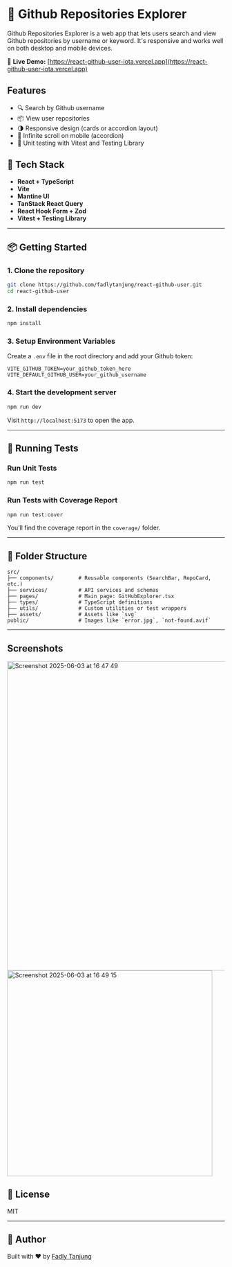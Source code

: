 # 🚀 Github Repositories Explorer

Github Repositories Explorer is a web app that lets users search and view Github repositories by username or keyword.
It's responsive and works well on both desktop and mobile devices.

🔗 **Live Demo:** [https://react-github-user-iota.vercel.app](https://react-github-user-iota.vercel.app)

## Features

- 🔍 Search by Github username
- 📦 View user repositories
- 🌗 Responsive design (cards or accordion layout)
- 🔁 Infinite scroll on mobile (accordion)
- 🧪 Unit testing with Vitest and Testing Library

## 🔧 Tech Stack

- **React + TypeScript**
- **Vite**
- **Mantine UI**
- **TanStack React Query**
- **React Hook Form + Zod**
- **Vitest + Testing Library**

---

## 📦 Getting Started

### 1. Clone the repository

```bash
git clone https://github.com/fadlytanjung/react-github-user.git
cd react-github-user
```

### 2. Install dependencies

```bash
npm install
```

### 3. Setup Environment Variables

Create a `.env` file in the root directory and add your Github token:

```env
VITE_GITHUB_TOKEN=your_github_token_here
VITE_DEFAULT_GITHUB_USER=your_github_username
```

### 4. Start the development server

```bash
npm run dev
```

Visit `http://localhost:5173` to open the app.

---

## 🧪 Running Tests

### Run Unit Tests

```bash
npm run test
```

### Run Tests with Coverage Report

```bash
npm run test:cover
```

You’ll find the coverage report in the `coverage/` folder.

---

## 📁 Folder Structure

```
src/
├── components/        # Reusable components (SearchBar, RepoCard, etc.)
├── services/          # API services and schemas
├── pages/             # Main page: GitHubExplorer.tsx
├── types/             # TypeScript definitions
├── utils/             # Custom utilities or test wrappers
├── assets/            # Assets like `svg`
public/                # Images like `error.jpg`, `not-found.avif`         
```

---

## Screenshots

<img width="714" alt="Screenshot 2025-06-03 at 16 47 49" src="https://github.com/user-attachments/assets/8b89e376-49a9-416d-b875-cae07314df1c" />

<img width="475" alt="Screenshot 2025-06-03 at 16 49 15" src="https://github.com/user-attachments/assets/c305a216-8b97-4eb9-a068-d969f46383ce" />



## 📄 License

MIT

---

## 🙌 Author

Built with ❤️ by [Fadly Tanjung](https://github.com/fadlytanjung)
